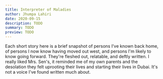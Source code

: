 ```yaml
---
title: Interpreter of Maladies
author: Jhumpa Lahiri
date: 2020-09-15
description: TODO
summary: TODO
preview: TODO
---
```


Each short story here is a brief snapshot of persons I've known back home, of
persons I now know having moved out west, and persons I'm likely to know going
forward. They're fleshed out, relatable, and deftly written. I really liked
Mrs. Sen's, it reminded me of my own parents and the desolation they felt
uprooting their lives and starting their lives in Dubai. It's not a voice I've
found written much about.
